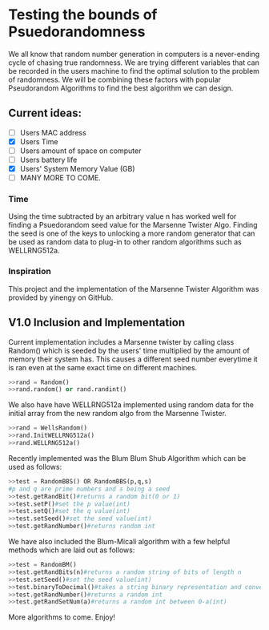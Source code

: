 # Testing the bounds of Psuedorandomness

We all know that random number generation in computers is a never-ending cycle of chasing
true randomness. We are trying different variables that can be recorded in the users
machine to find the optimal solution to the problem of randomness. We will be combining
these factors with popular Pseudorandom Algorithms to find the best algorithm we can design.

## Current ideas:

- [ ] Users MAC address
- [x] Users Time
- [ ] Users amount of space on computer
- [ ] Users battery life
- [x] Users' System Memory Value (GB)
- [ ] MANY MORE TO COME.

### Time

Using the time subtracted by an arbitrary value n has worked well for finding a
Psuedorandom seed value for the Marsenne Twister Algo. Finding the seed is one of the
keys to unlocking a more random generator that can be used as random data to plug-in to
other random algorithms such as WELLRNG512a.

### Inspiration

This project and the implementation of the Marsenne Twister Algorithm was provided by
yinengy on GitHub.

## V1.0 Inclusion and Implementation

Current implementation includes a Marsenne twister by calling class Random() which is seeded
by the users' time multiplied by the amount of memory their system has. This causes a different
seed number everytime it is ran even at the same exact time on different machines.

```python
>>rand = Random()
>>rand.random() or rand.randint()
```

We also have have WELLRNG512a implemented using random data for the initial array
from the new random algo from the Marsenne Twister.

```python
>>rand = WellsRandom()
>>rand.InitWELLRNG512a()
>>rand.WELLRNG512a()
```

Recently implemented was the Blum Blum Shub Algorithm which can be used as follows:

```python
>>test = RandomBBS() OR RandomBBS(p,q,s)
#p and q are prime numbers and s being a seed
>>test.getRandBit()#returns a random bit(0 or 1)
>>test.setP()#set the p value(int)
>>test.setQ()#set the q value(int)
>>test.setSeed()#set the seed value(int)
>>test.getRandNumber()#returns random int
```

We have also included the Blum-Micali algorithm with a few helpful
methods which are laid out as follows:

```python
>>test = RandomBM()
>>test.getRandBits(n)#returns a random string of bits of length n
>>test.setSeed()#set the seed value(int)
>>test.binaryToDecimal()#takes a string binary representation and converts it to decimal(string)
>>test.getRandNumber()#returns a random int
>>test.getRandSetNum(a)#returns a random int between 0-a(int)
```

More algorithms to come. Enjoy!
